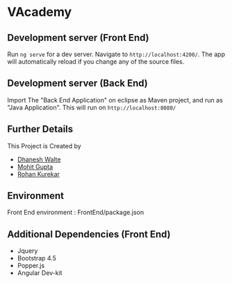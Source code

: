 # VAcademy

## Development server (Front End)

Run `ng serve` for a dev server. Navigate to `http://localhost:4200/`. The app will automatically reload if you change any of the source files.

## Development server (Back End)

Import The "Back End Application" on eclipse as Maven project, and run as "Java Application". This will run on `http://localhost:8080/`

## Further Details

This Project is Created by 

<ul>
	<li><a href="https://github.com/Dhanesh75">Dhanesh Walte</a></li>
	<li><a href="https://github.com/Mohitgupta943">Mohit Gupta</a></li>
	<li><a href="https://github.com/rohankurekar">Rohan Kurekar</a></li>
</ul>

## Environment

Front End environment : FrontEnd/package.json

## Additional Dependencies (Front End)
<ul>
	<li>Jquery</li>
	<li>Bootstrap 4.5</li>
	<li>Popper.js</li>
	<li>Angular Dev-kit</li>
</ul>